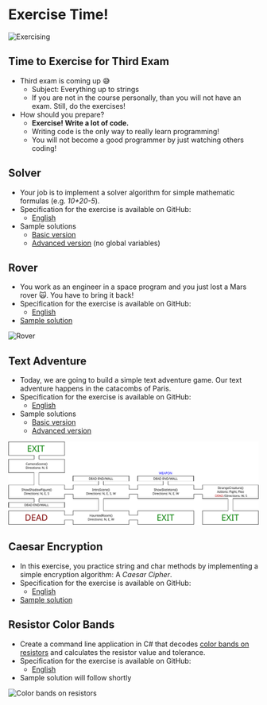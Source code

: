# Exercise Time!

![Exercising](https://media.tenor.com/lpm8dDVS_OgAAAAC/exercise-exercising.gif)


## Time to Exercise for Third Exam

* Third <!-- .element: class="fragment" --> exam is coming up 😅
  * Subject: Everything up to strings
  * If you are not in the course personally, than you will not have an exam. Still, do the exercises!
* How <!-- .element: class="fragment" --> should you prepare?
  * **Exercise! Write a lot of code.**
  * Writing code is the only way to really learn programming!
  * You will not become a good programmer by just watching others coding!


## Solver

* Your job is to implement a solver algorithm for simple mathematic formulas (e.g. *10+20-5*).
* Specification for the exercise is available on GitHub:
  * [English](https://github.com/htl-leo-prog-1/programming_fundamentals_cs/blob/main/exams/2023-02-09-solver/readme.md)
* Sample solutions
  * [Basic version](https://github.com/htl-leo-prog-1/programming_fundamentals_cs/blob/main/exams/2023-02-09-solver/basic/Program.cs)
  * [Advanced version](https://github.com/htl-leo-prog-1/programming_fundamentals_cs/blob/main/exams/2023-02-09-solver/adv/Program.cs) (no global variables)


## Rover

<div class="container" data-markdown><div class="col" data-markdown>

* You work as an engineer in a space program and you just lost a Mars rover 🙀. You have to bring it back!
* Specification for the exercise is available on GitHub:
  * [English](https://github.com/htl-leo-prog-1/programming_fundamentals_cs/blob/main/exams/2023-02-16-rover/readme.md)
* [Sample solution](https://github.com/htl-leo-prog-1/programming_fundamentals_cs/blob/main/exams/2023-02-16-rover/Program.cs)

</div><div class="col" data-markdown>

![Rover](https://mars.nasa.gov/imgs/general/layout/overview/MER_twins_white_cyc.png)

</div></div>


## Text Adventure

<div class="container" data-markdown><div class="col" data-markdown>

* Today, we are going to build a simple text adventure game. Our text adventure happens in the catacombs of Paris.
* Specification for the exercise is available on GitHub:
  * [English](https://github.com/htl-leo-prog-1/programming_fundamentals_cs/blob/main/exams/2023-03-02-text-adventure/readme.md)
* Sample solutions
  * [Basic version](https://github.com/htl-leo-prog-1/programming_fundamentals_cs/blob/main/exams/2023-03-02-text-adventure/SimpleSolution/Program.cs)
  * [Advanced version](https://github.com/htl-leo-prog-1/programming_fundamentals_cs/blob/main/exams/2023-03-02-text-adventure/EnhancedSolution/Program.cs)

</div><div class="col" data-markdown>

![Catacombs of Paris](https://github.com/htl-leo-prog-1/programming_fundamentals_cs/raw/main/exams/2023-03-02-text-adventure/FloorPlan.svg)

</div></div>


## Caesar Encryption

* In this exercise, you practice string and char methods by implementing a simple encryption algorithm: A *Caesar Cipher*.
* Specification for the exercise is available on GitHub:
  * [English](https://github.com/htl-leo-prog-1/programming_fundamentals_cs/blob/main/exams/2023-03-09-caesar/readme.md)
* [Sample solution](https://github.com/htl-leo-prog-1/programming_fundamentals_cs/blob/main/exams/2023-03-09-caesar/Program.cs)


## Resistor Color Bands

<div class="container" data-markdown><div class="col" data-markdown>

* Create a command line application in C# that decodes [color bands on resistors](https://www.electronics-tutorials.ws/resistor/res_2.html) and calculates the resistor value and tolerance.
* Specification for the exercise is available on GitHub:
  * [English](https://github.com/htl-leo-prog-1/programming_fundamentals_cs/blob/main/exams/2023-03-16-resistor/readme.md)
* Sample solution will follow shortly

</div><div class="col" data-markdown>

![Color bands on resistors](https://camo.githubusercontent.com/fd31d5f16e3cd8245584d902e7b6de34894da3a60f6280447aa1414582ef9d11/68747470733a2f2f7777772e646967696b65792e61742f2d2f6d656469612f496d616765732f4d61726b6574696e672f5265736f75726365732f43616c63756c61746f722f7265736973746f722d636f6c6f722d63686172742e706e673f6c613d656e2d41542674733d34646236303366352d346539622d343735392d383462372d323161303464313862316138)

</div></div>
